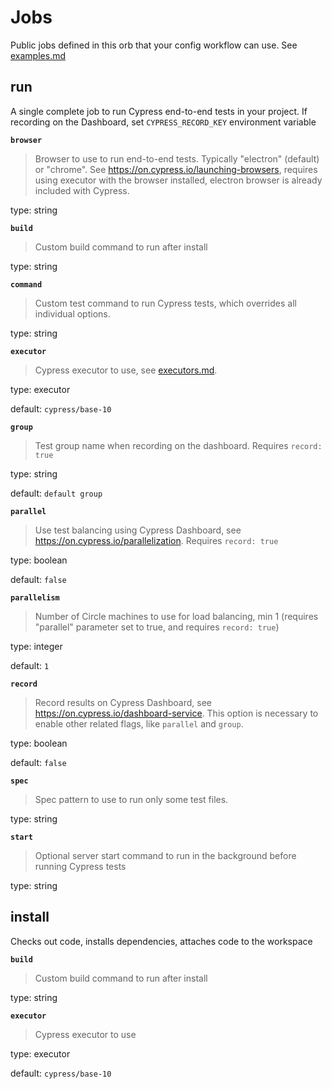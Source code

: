 # Jobs


Public jobs defined in this orb that your config workflow can use. See [examples.md](./examples.md)

## run


A single complete job to run Cypress end-to-end tests in your project. If recording on the Dashboard, set `CYPRESS_RECORD_KEY` environment variable


**`browser`**

> Browser to use to run end-to-end tests. Typically "electron" (default) or "chrome".
> See https://on.cypress.io/launching-browsers, requires using executor with the browser installed,
> electron browser is already included with Cypress.


type: string


**`build`**

> Custom build command to run after install


type: string


**`command`**

> Custom test command to run Cypress tests, which overrides all individual options.


type: string


**`executor`**

> Cypress executor to use, see [executors.md](executors.md).


type: executor


default: `cypress/base-10`


**`group`**

> Test group name when recording on the dashboard. Requires `record: true`


type: string


default: `default group`


**`parallel`**

> Use test balancing using Cypress Dashboard,
> see https://on.cypress.io/parallelization. Requires `record: true`


type: boolean


default: `false`


**`parallelism`**

> Number of Circle machines to use for load balancing, min 1
> (requires "parallel" parameter set to true, and requires `record: true`)


type: integer


default: `1`


**`record`**

> Record results on Cypress Dashboard, see https://on.cypress.io/dashboard-service.
> This option is necessary to enable other related flags, like `parallel` and `group`.


type: boolean


default: `false`


**`spec`**

> Spec pattern to use to run only some test files.


type: string


**`start`**

> Optional server start command to run in the background before running Cypress tests


type: string

## install


Checks out code, installs dependencies, attaches code to the workspace


**`build`**

> Custom build command to run after install


type: string


**`executor`**

> Cypress executor to use


type: executor


default: `cypress/base-10`


